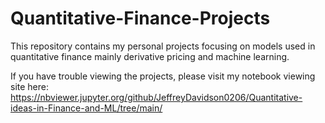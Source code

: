 # Quantitative-Finance-Projects
This repository contains my personal projects focusing on models used in quantitative finance mainly derivative pricing and machine learning.

If you have trouble viewing the projects, please visit my notebook viewing site here: https://nbviewer.jupyter.org/github/JeffreyDavidson0206/Quantitative-ideas-in-Finance-and-ML/tree/main/


